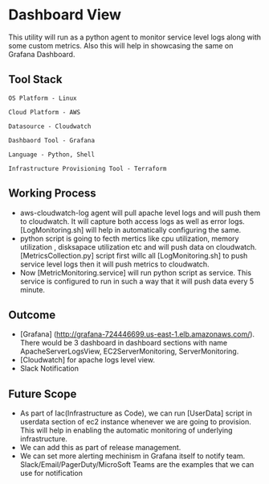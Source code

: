 # Dashboard View
This utility will run as a python agent to monitor service level logs along with some custom metrics. Also this will help in showcasing the same on Grafana Dashboard.

## Tool Stack
```
OS Platform - Linux
```
```
Cloud Platform - AWS
```
```
Datasource - Cloudwatch
```
```
Dashbaord Tool - Grafana
```
```
Language - Python, Shell
```
```
Infrastructure Provisioning Tool - Terraform
```
## Working Process
* aws-cloudwatch-log agent will pull apache level logs and will push them to cloudwatch. It will capture both access logs as well as error logs.[LogMonitoring.sh] will help in automatically configuring the same.
* python script is going to fecth mertics like cpu utilization, memory utilization , disksapace utilization etc and will push data on cloudwatch. [MetricsCollection.py] script first willc all [LogMonitoring.sh] to push service level logs then it will push metrics to cloudwatch.
* Now [MetricMonitoring.service] will run python script as service. This service is configured to run in such a way that it will push data every 5 minute.

## Outcome
* [Grafana] (http://grafana-724446699.us-east-1.elb.amazonaws.com/). There would be 3 dashboard in dashboard sections with name ApacheServerLogsView, EC2ServerMonitoring, ServerMonitoring.
* [Cloudwatch] for apache logs level view.
* Slack Notification

## Future Scope
* As part of Iac(Infrastructure as Code), we can run [UserData] script in userdata section of ec2 instance whenever we are going to provision. This will help in enabling the automatic monitoring of underlying infrastructure.
* We can add this as part of release management.
* We can set more alerting mechinism in Grafana itself to notify team. Slack/Email/PagerDuty/MicroSoft Teams are the examples that we can use for notification



